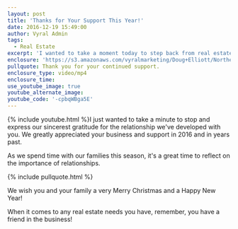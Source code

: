 ```yaml
---
layout: post
title: 'Thanks for Your Support This Year!'
date: 2016-12-19 15:49:00
author: Vyral Admin
tags:
  - Real Estate
excerpt: 'I wanted to take a moment today to step back from real estate and just say thanks. We appreciate your continued support this year!'
enclosure: 'https://s3.amazonaws.com/vyralmarketing/Doug+Elliott/Northern+Virginia+Real+Estate-+Thanks+for+your+support+in+2016.mp4'
pullquote: Thank you for your continued support.
enclosure_type: video/mp4
enclosure_time:
use_youtube_image: true
youtube_alternate_image:
youtube_code: '-cpbqWBga5E'
---
```



{% include youtube.html %}I just wanted to take a minute to stop and express our sincerest gratitude for the relationship we've developed with you. We greatly appreciated your business and support in 2016 and in years past.

As we spend time with our families this season, it's a great time to reflect on the importance of relationships.

{% include pullquote.html %}

We wish you and your family a very Merry Christmas and a Happy New Year!

When it comes to any real estate needs you have, remember, you have a friend in the business!